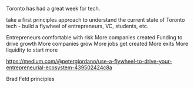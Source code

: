 Toronto has had a great week for tech. 

take a first principles approach to understand the current state of Toronto tech - build a flywheel of entrepreneurs, VC, students, etc. 

Entrepreneurs comfortable with risk 
More companies created
Funding to drive growth 
More companies grow
More jobs get created
More exits 
More liquidity to start more 

https://medium.com/@petergiordano/use-a-flywheel-to-drive-your-entrepreneurial-ecosystem-439502424c8a

Brad Feld principles

